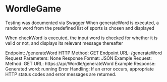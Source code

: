 # WordleGame
Testing was documented via Swagger
When generateWord is executed, a random word from the predefined list of sports is chosen and displayed

When checkWord is executed, the input word is checked for whether it is valid or not, and displays its relevant message thereafter

Endpoint: /generateWord
HTTP Method: GET
Endpoint URL: /generateWord
Request Parameters: None
Response Format: JSON
Example Request:
Method: GET
URL: https://api/Wordle/generateWord
Example Response: Generated word: running
Error Handling: If an error occurs, appropriate HTTP status codes and error messages are returned.
